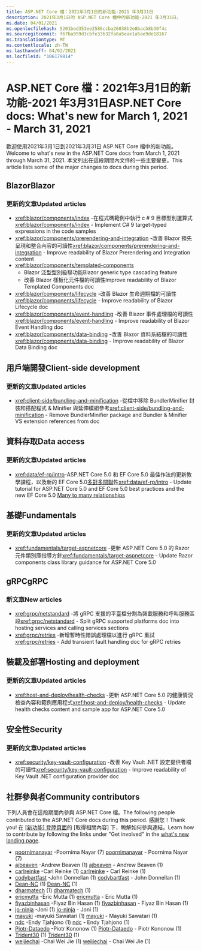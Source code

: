 ```yaml
---
title: ASP.NET Core 檔：2021年3月1日的新功能-2021 年3月31日
description: 2021年3月1日的 ASP.NET Core 檔中的新功能-2021 年3月31日。
ms.date: 04/01/2021
ms.openlocfilehash: 5201bed353ee3586ccba26038b2e8bacb8b30f4c
ms.sourcegitcommit: f67ba959d3cbfe33b32fa6a5eae1a5ae9de18167
ms.translationtype: MT
ms.contentlocale: zh-TW
ms.lasthandoff: 04/02/2021
ms.locfileid: "106179814"
---
```

# <a name="aspnet-core-docs-whats-new-for-march-1-2021---march-31-2021"></a><span data-ttu-id="743f6-103">ASP.NET Core 檔：2021年3月1日的新功能-2021 年3月31日</span><span class="sxs-lookup"><span data-stu-id="743f6-103">ASP.NET Core docs: What's new for March 1, 2021 - March 31, 2021</span></span>

<span data-ttu-id="743f6-104">歡迎使用2021年3月1日到2021年3月31日 ASP.NET Core 檔中的新功能。</span><span class="sxs-lookup"><span data-stu-id="743f6-104">Welcome to what's new in the ASP.NET Core docs from March 1, 2021 through March 31, 2021.</span></span> <span data-ttu-id="743f6-105">本文列出在這段期間內文件的一些主要變更。</span><span class="sxs-lookup"><span data-stu-id="743f6-105">This article lists some of the major changes to docs during this period.</span></span>

## <a name="blazor"></a><span data-ttu-id="743f6-106">Blazor</span><span class="sxs-lookup"><span data-stu-id="743f6-106">Blazor</span></span>

### <a name="updated-articles"></a><span data-ttu-id="743f6-107">更新的文章</span><span class="sxs-lookup"><span data-stu-id="743f6-107">Updated articles</span></span>

- <span data-ttu-id="743f6-108"><xref:blazor/components/index> -在程式碼範例中執行 c # 9 目標型別運算式</span><span class="sxs-lookup"><span data-stu-id="743f6-108"><xref:blazor/components/index> - Implement C# 9 target-typed expressions in the code samples</span></span>
- <span data-ttu-id="743f6-109"><xref:blazor/components/prerendering-and-integration> -改善 Blazor 預先呈現和整合內容的可讀性</span><span class="sxs-lookup"><span data-stu-id="743f6-109"><xref:blazor/components/prerendering-and-integration> - Improve readability of Blazor Prerendering and Integration content</span></span>
- <xref:blazor/components/templated-components>
  - <span data-ttu-id="743f6-110">Blazor 泛型型別級聯功能</span><span class="sxs-lookup"><span data-stu-id="743f6-110">Blazor generic type cascading feature</span></span>
  - <span data-ttu-id="743f6-111">改善 Blazor 樣板化元件檔的可讀性</span><span class="sxs-lookup"><span data-stu-id="743f6-111">Improve readability of Blazor Templated Components doc</span></span>
- <span data-ttu-id="743f6-112"><xref:blazor/components/lifecycle> -改善 Blazor 生命週期檔的可讀性</span><span class="sxs-lookup"><span data-stu-id="743f6-112"><xref:blazor/components/lifecycle> - Improve readability of Blazor Lifecycle doc</span></span>
- <span data-ttu-id="743f6-113"><xref:blazor/components/event-handling> -改善 Blazor 事件處理檔的可讀性</span><span class="sxs-lookup"><span data-stu-id="743f6-113"><xref:blazor/components/event-handling> - Improve readability of Blazor Event Handling doc</span></span>
- <span data-ttu-id="743f6-114"><xref:blazor/components/data-binding> -改善 Blazor 資料系結檔的可讀性</span><span class="sxs-lookup"><span data-stu-id="743f6-114"><xref:blazor/components/data-binding> - Improve readability of Blazor Data Binding doc</span></span>

## <a name="client-side-development"></a><span data-ttu-id="743f6-115">用戶端開發</span><span class="sxs-lookup"><span data-stu-id="743f6-115">Client-side development</span></span>

### <a name="updated-articles"></a><span data-ttu-id="743f6-116">更新的文章</span><span class="sxs-lookup"><span data-stu-id="743f6-116">Updated articles</span></span>

- <span data-ttu-id="743f6-117"><xref:client-side/bundling-and-minification> -從檔中移除 BundlerMinifier 封裝和搭配程式 & Minifier 與延伸模組參考</span><span class="sxs-lookup"><span data-stu-id="743f6-117"><xref:client-side/bundling-and-minification> - Remove BundlerMinifier package and Bundler & Minifier VS extension references from doc</span></span>

## <a name="data-access"></a><span data-ttu-id="743f6-118">資料存取</span><span class="sxs-lookup"><span data-stu-id="743f6-118">Data access</span></span>

### <a name="updated-articles"></a><span data-ttu-id="743f6-119">更新的文章</span><span class="sxs-lookup"><span data-stu-id="743f6-119">Updated articles</span></span>

- <span data-ttu-id="743f6-120"><xref:data/ef-rp/intro>-ASP.NET Core 5.0 和 EF Core 5.0 最佳作法的更新教學課程，以及新的 EF Core 5.0[多對多關聯](/ef/core/modeling/relationships#many-to-many)性</span><span class="sxs-lookup"><span data-stu-id="743f6-120"><xref:data/ef-rp/intro> - Update tutorial for ASP.NET Core 5.0 and EF Core 5.0 best practices and the new EF Core 5.0 [Many to many relationships](/ef/core/modeling/relationships#many-to-many)</span></span>

## <a name="fundamentals"></a><span data-ttu-id="743f6-121">基礎</span><span class="sxs-lookup"><span data-stu-id="743f6-121">Fundamentals</span></span>

### <a name="updated-articles"></a><span data-ttu-id="743f6-122">更新的文章</span><span class="sxs-lookup"><span data-stu-id="743f6-122">Updated articles</span></span>

- <span data-ttu-id="743f6-123"><xref:fundamentals/target-aspnetcore> -更新 ASP.NET Core 5.0 的 Razor 元件類別庫指導方針</span><span class="sxs-lookup"><span data-stu-id="743f6-123"><xref:fundamentals/target-aspnetcore> - Update Razor components class library guidance for ASP.NET Core 5.0</span></span>

## <a name="grpc"></a><span data-ttu-id="743f6-124">gRPC</span><span class="sxs-lookup"><span data-stu-id="743f6-124">gRPC</span></span>

### <a name="new-articles"></a><span data-ttu-id="743f6-125">新文章</span><span class="sxs-lookup"><span data-stu-id="743f6-125">New articles</span></span>

- <span data-ttu-id="743f6-126"><xref:grpc/netstandard> -將 gRPC 支援的平臺檔分割為裝載服務和呼叫服務區段</span><span class="sxs-lookup"><span data-stu-id="743f6-126"><xref:grpc/netstandard> - Split gRPC supported platforms doc into hosting services and calling services sections</span></span>
- <span data-ttu-id="743f6-127"><xref:grpc/retries> -新增暫時性錯誤處理檔以進行 gRPC 重試</span><span class="sxs-lookup"><span data-stu-id="743f6-127"><xref:grpc/retries> - Add transient fault handling doc for gRPC retries</span></span>

## <a name="hosting-and-deployment"></a><span data-ttu-id="743f6-128">裝載及部署</span><span class="sxs-lookup"><span data-stu-id="743f6-128">Hosting and deployment</span></span>

### <a name="updated-articles"></a><span data-ttu-id="743f6-129">更新的文章</span><span class="sxs-lookup"><span data-stu-id="743f6-129">Updated articles</span></span>

- <span data-ttu-id="743f6-130"><xref:host-and-deploy/health-checks> -更新 ASP.NET Core 5.0 的健康情況檢查內容和範例應用程式</span><span class="sxs-lookup"><span data-stu-id="743f6-130"><xref:host-and-deploy/health-checks> - Update health checks content and sample app for ASP.NET Core 5.0</span></span>

## <a name="security"></a><span data-ttu-id="743f6-131">安全性</span><span class="sxs-lookup"><span data-stu-id="743f6-131">Security</span></span>

### <a name="updated-articles"></a><span data-ttu-id="743f6-132">更新的文章</span><span class="sxs-lookup"><span data-stu-id="743f6-132">Updated articles</span></span>

- <span data-ttu-id="743f6-133"><xref:security/key-vault-configuration> -改善 Key Vault .NET 設定提供者檔的可讀性</span><span class="sxs-lookup"><span data-stu-id="743f6-133"><xref:security/key-vault-configuration> - Improve readability of Key Vault .NET configuration provider doc</span></span>

## <a name="community-contributors"></a><span data-ttu-id="743f6-134">社群參與者</span><span class="sxs-lookup"><span data-stu-id="743f6-134">Community contributors</span></span>

<span data-ttu-id="743f6-135">下列人員會在這段期間內參與 ASP.NET Core 檔。</span><span class="sxs-lookup"><span data-stu-id="743f6-135">The following people contributed to the ASP.NET Core docs during this period.</span></span> <span data-ttu-id="743f6-136">感謝您！</span><span class="sxs-lookup"><span data-stu-id="743f6-136">Thank you!</span></span> <span data-ttu-id="743f6-137">在 [ [新功能] 登陸頁面](index.yml)的 [取得相關內容] 下，瞭解如何參與連結。</span><span class="sxs-lookup"><span data-stu-id="743f6-137">Learn how to contribute by following the links under "Get involved" in the [what's new landing page](index.yml).</span></span>

- <span data-ttu-id="743f6-138">[poornimanayar](https://github.com/poornimanayar) -Poornima Nayar (7) </span><span class="sxs-lookup"><span data-stu-id="743f6-138">[poornimanayar](https://github.com/poornimanayar) - Poornima Nayar (7)</span></span>
- <span data-ttu-id="743f6-139">[ajbeaven](https://github.com/ajbeaven) -Andrew Beaven (1) </span><span class="sxs-lookup"><span data-stu-id="743f6-139">[ajbeaven](https://github.com/ajbeaven) - Andrew Beaven (1)</span></span>
- <span data-ttu-id="743f6-140">[carlreinke](https://github.com/carlreinke) -Carl Reinke (1) </span><span class="sxs-lookup"><span data-stu-id="743f6-140">[carlreinke](https://github.com/carlreinke) - Carl Reinke (1)</span></span>
- <span data-ttu-id="743f6-141">[codybartfast](https://github.com/codybartfast) -John Donnellan (1) </span><span class="sxs-lookup"><span data-stu-id="743f6-141">[codybartfast](https://github.com/codybartfast) - John Donnellan (1)</span></span>
- <span data-ttu-id="743f6-142">[Dean-NC](https://github.com/Dean-NC) (1) </span><span class="sxs-lookup"><span data-stu-id="743f6-142">[Dean-NC](https://github.com/Dean-NC) (1)</span></span>
- <span data-ttu-id="743f6-143">[dharmatech](https://github.com/dharmatech) (1) </span><span class="sxs-lookup"><span data-stu-id="743f6-143">[dharmatech](https://github.com/dharmatech) (1)</span></span>
- <span data-ttu-id="743f6-144">[ericmutta](https://github.com/ericmutta) -Eric Mutta (1) </span><span class="sxs-lookup"><span data-stu-id="743f6-144">[ericmutta](https://github.com/ericmutta) - Eric Mutta (1)</span></span>
- <span data-ttu-id="743f6-145">[fiyazbinhasan](https://github.com/fiyazbinhasan) -Fiyaz Bin Hasan (1) </span><span class="sxs-lookup"><span data-stu-id="743f6-145">[fiyazbinhasan](https://github.com/fiyazbinhasan) - Fiyaz Bin Hasan (1)</span></span>
- <span data-ttu-id="743f6-146">[jo-ninja](https://github.com/jo-ninja) -Joni (1) </span><span class="sxs-lookup"><span data-stu-id="743f6-146">[jo-ninja](https://github.com/jo-ninja) - Joni (1)</span></span>
- <span data-ttu-id="743f6-147">[mayuki](https://github.com/mayuki) -mayuki Sawatari (1) </span><span class="sxs-lookup"><span data-stu-id="743f6-147">[mayuki](https://github.com/mayuki) - Mayuki Sawatari (1)</span></span>
- <span data-ttu-id="743f6-148">[ndc](https://github.com/ndc) -Endy Tjahjono (1) </span><span class="sxs-lookup"><span data-stu-id="743f6-148">[ndc](https://github.com/ndc) - Endy Tjahjono (1)</span></span>
- <span data-ttu-id="743f6-149">[Piotr-Dataedo](https://github.com/Piotr-Dataedo) -Piotr Kononow (1) </span><span class="sxs-lookup"><span data-stu-id="743f6-149">[Piotr-Dataedo](https://github.com/Piotr-Dataedo) - Piotr Kononow (1)</span></span>
- <span data-ttu-id="743f6-150">[Trident30](https://github.com/Trident30) (1) </span><span class="sxs-lookup"><span data-stu-id="743f6-150">[Trident30](https://github.com/Trident30) (1)</span></span>
- <span data-ttu-id="743f6-151">[weijiechai](https://github.com/weijiechai) -Chai Wei Jie (1) </span><span class="sxs-lookup"><span data-stu-id="743f6-151">[weijiechai](https://github.com/weijiechai) - Chai Wei Jie (1)</span></span>
